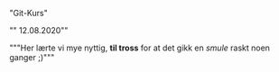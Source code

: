 "Git-Kurs"

"" 12.08.2020""

"""Her lærte vi mye nyttig, **til tross** for at det gikk en _smule_ raskt noen ganger ;)"""
